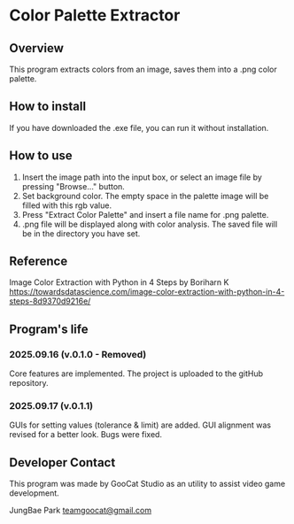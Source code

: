 # Color Palette Extractor

## Overview
This program extracts colors from an image, saves them into a .png color palette.

## How to install
If you have downloaded the .exe file, you can run it without installation.

## How to use
1. Insert the image path into the input box, or select an image file by pressing "Browse..." button.
2. Set background color. The empty space in the palette image will be filled with this rgb value.
3. Press "Extract Color Palette" and insert a file name for .png palette.
4. .png file will be displayed along with color analysis. The saved file will be in the directory you have set.

## Reference 
Image Color Extraction with Python in 4 Steps by Boriharn K <br>
https://towardsdatascience.com/image-color-extraction-with-python-in-4-steps-8d9370d9216e/ 

## Program's life
### 2025.09.16 (v.0.1.0 - Removed)
Core features are implemented. The project is uploaded to the gitHub repository.

### 2025.09.17 (v.0.1.1)
GUIs for setting values (tolerance & limit) are added. 
GUI alignment was revised for a better look.
Bugs were fixed.

## Developer Contact
This program was made by GooCat Studio as an utility to assist video game development. <br>

JungBae Park
teamgoocat@gmail.com
